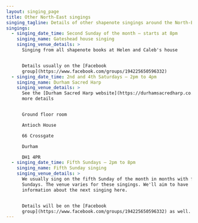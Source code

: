 ```yaml
---
layout: singing_page
title: Other North-East singings
singing_tagline: Details of other shapenote singings around the North-East
singings:
  - singing_date_time: Second Sunday of the month – starts at 8pm
    singing_name: Gateshead house singing
    singing_venue_details: >
      Singing from all shapenote books at Helen and Caleb's house


      Details usually on the [Facebook
      group](https://www.facebook.com/groups/194225650596332)
  - singing_date_time: 2nd and 4th Saturdays – 2pm to 4pm
    singing_name: Durham Sacred Harp
    singing_venue_details: >
      See the [Durham Sacred Harp website](https://durhamsacredharp.co.uk) for
      more details


      Ground floor room

      Antioch House

      66 Crossgate

      Durham

      DH1 4PR
  - singing_date_time: Fifth Sundays – 2pm to 8pm
    singing_name: Fifth Sunday singing
    singing_venue_details: >
      We usually sing on the fifth Sunday of the month in months with five
      Sundays. The venue varies for these singings. We'll aim to have
      information about the next singing here.


      Details will be on the [Facebook
      group](https://www.facebook.com/groups/194225650596332) as well.
---
```


